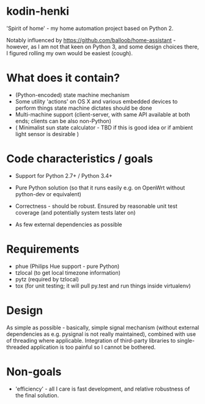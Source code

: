 kodin-henki
===========

'Spirit of home' - my home automation project based on Python 2.

Notably influenced by https://github.com/balloob/home-assistant - however,
as I am not that keen on Python 3, and some design choices there, I figured
rolling my own would be easiest (cough).

What does it contain?
=====================

* (Python-encoded) state machine mechanism
* Some utility 'actions' on OS X and various embedded devices to perform
  things state machine dictates should be done
* Multi-machine support (client-server, with same API available at both
  ends; clients can be also non-Python)
* ( Minimalist sun state calculator - TBD if this is good idea or if ambient light sensor is desirable )

Code characteristics / goals
============================

* Support for Python 2.7+ / Python 3.4+

* Pure Python solution (so that it runs easily e.g. on OpenWrt without
  python-dev or equivalent)
  
* Correctness - should be robust. Ensured by reasonable unit test coverage
  (and potentially system tests later on)

* As few external dependencies as possible

Requirements
============

* phue (Philips Hue support - pure Python)
* tzlocal (to get local timezone information)
* pytz (required by tzlocal)
* tox (for unit testing; it will pull py.test and run things inside virtualenv)


Design
======

As simple as possible - basically, simple signal mechanism (without
external dependencies as e.g. pysignal is not really maintained), combined
with use of threading where applicable. Integration of third-party
libraries to single-threaded application is too painful so I cannot be
bothered.

Non-goals
=========

* 'efficiency' - all I care is fast development, and relative robustness of
  the final solution.
  
  


